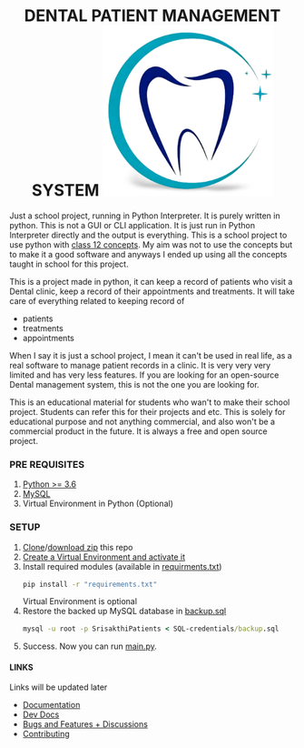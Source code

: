 <h1 align="center">
DENTAL PATIENT MANAGEMENT SYSTEM

<img src="Assets/Teeth-logo.png" width="300">
</h1>


Just a school project, running in Python Interpreter. It is purely written in python. 
This is not a GUI or CLI application. It is just run in Python Interpreter directly 
and the output is everything. This is a school project to use python with [class 12 concepts](https://csstudy.in/sumita-arora-python-class-12-pdf-cs-book/). 
My aim was not to use the concepts but to make it a good software and anyways I 
ended up using all the concepts taught in school for this project.

This is a project made in python, it can keep a record of patients who visit a Dental
clinic, keep a record of their appointments and treatments. It will take care of everything related to keeping record of
- patients
- treatments
- appointments

When I say it is just a school project, I mean it can't be used in real life, as
a real software to manage patient records in a clinic. It is very very very limited
and has very less features. If you are looking for an open-source Dental management
system, this is not the one you are looking for.

This is an educational material for students who wan't to make their school project.
Students can refer this for their projects and etc. This is solely for educational
purpose and not anything commercial, and also won't be a commercial product in the 
future. It is always a free and open source project.

### PRE REQUISITES
1. [Python >= 3.6](https://realpython.com/installing-python/)
2. [MySQL](https://www.mysql.com/)
3. Virtual Environment in Python (Optional)

### SETUP
1. [Clone](https://www.howtogeek.com/451360/how-to-clone-a-github-repository/)/[download zip](https://sites.northwestern.edu/researchcomputing/resources/downloading-from-github/) this repo
1. [Create a Virtual Environment and activate it](https://thepythonguru.com/python-virtualenv-guide/)
1. Install required modules (available in [requirments.txt](/requirements.txt))
   ```cmd
   pip install -r "requirements.txt"
   ```
   Virtual Environment is optional
1. Restore the backed up MySQL database in [backup.sql](/SQL-credentials/backup.sql)
   ```cmd
   mysql -u root -p SrisakthiPatients < SQL-credentials/backup.sql
   ```
1. Success. Now you can run [main.py](/src/main.py).

#### LINKS
Links will be updated later
- [Documentation]()
- [Dev Docs]()
- [Bugs and Features + Discussions](https://github.com/ShobanChiddarth/Dental-Patient-Management-System/issues)
- [Contributing](.github/CONTRIBUTING.md)

